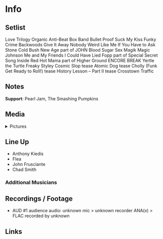 # Info

## Setlist

Love Trilogy
Organic Anti-Beat Box Band
Bullet Proof
Suck My Kiss
Funky Crime
Backwoods
Give It Away
Nobody Weird Like Me
If You Have to Ask
Stone Cold Bush
New Age part of JOHN
Blood Sugar Sex Magik
Magic Johnson
Me and My Friends
I Could Have Lied
Fopp part of
Special Secret Song Inside
Red Hot Mama part of
Higher Ground
ENCORE BREAK
Yertle the Turtle
Freaky Styley
Cosmic Slop tease
Atomic Dog tease
Cholly (Funk Get Ready to Roll!) tease
History Lesson – Part II tease
Crosstown Traffic

## Notes

**Support**: Pearl Jam, The Smashing Pumpkins

## Media 

<details>
  <summary>Pictures</summary>
  <!--<img alt="Setlist" title="Setlist" src="_.jpg" height="200" />
  <img alt="Flyer" title="Flyer" src="_.jpg" height="200" />
  <img alt="Clipper" title="Clipper" src="_.jpg" height="200" />
  <img alt="Ticket" title="Ticket" src="_.jpg" height="200" />
  -->
</details>

## Line Up

* Anthony Kiedis
* Flea
* John Frusciante
* Chad Smith

### Additional Musicians

## Recordings / Footage

* AUD #1 audience audio: unknown mic > unknown recorder ANA(x) > FLAC recorded by unknown

## Links

